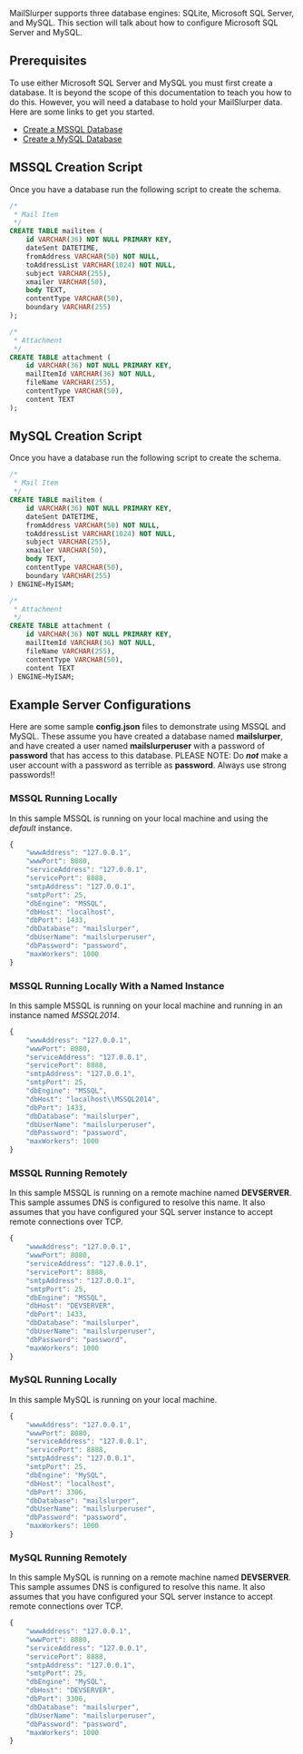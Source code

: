 MailSlurper supports three database engines: SQLite, Microsoft SQL Server, and MySQL. This section will talk about how to configure Microsoft SQL Server and MySQL.

Prerequisites
-------------
To use either Microsoft SQL Server and MySQL you must first create a database. It is beyond the scope of this documentation to teach you how to do this. However, you will need a database to hold your MailSlurper data. Here are some links to get you started.

* [Create a MSSQL Database](https://msdn.microsoft.com/en-us/library/ms186312(v=sql.120).aspx)
* [Create a MySQL Database](http://dev.mysql.com/doc/refman/5.7/en/creating-database.html)

MSSQL Creation Script
---------------------
Once you have a database run the following script to create the schema.

```sql
/*
 * Mail Item
 */
CREATE TABLE mailitem (
	id VARCHAR(36) NOT NULL PRIMARY KEY,
	dateSent DATETIME,
	fromAddress VARCHAR(50) NOT NULL,
	toAddressList VARCHAR(1024) NOT NULL,
	subject VARCHAR(255),
	xmailer VARCHAR(50),
	body TEXT,
	contentType VARCHAR(50),
	boundary VARCHAR(255)
);

/*
 * Attachment
 */
CREATE TABLE attachment (
	id VARCHAR(36) NOT NULL PRIMARY KEY,
	mailItemId VARCHAR(36) NOT NULL,
	fileName VARCHAR(255),
	contentType VARCHAR(50),
	content TEXT
);
```

MySQL Creation Script
---------------------
Once you have a database run the following script to create the schema.

```sql
/*
 * Mail Item
 */
CREATE TABLE mailitem (
	id VARCHAR(36) NOT NULL PRIMARY KEY,
	dateSent DATETIME,
	fromAddress VARCHAR(50) NOT NULL,
	toAddressList VARCHAR(1024) NOT NULL,
	subject VARCHAR(255),
	xmailer VARCHAR(50),
	body TEXT,
	contentType VARCHAR(50),
	boundary VARCHAR(255)
) ENGINE=MyISAM;

/*
 * Attachment
 */
CREATE TABLE attachment (
	id VARCHAR(36) NOT NULL PRIMARY KEY,
	mailItemId VARCHAR(36) NOT NULL,
	fileName VARCHAR(255),
	contentType VARCHAR(50),
	content TEXT
) ENGINE=MyISAM;
```

Example Server Configurations
-----------------------------
Here are some sample **config.json** files to demonstrate using MSSQL and MySQL. These assume you have created a database named **mailslurper**, and have created a user named **mailslurperuser** with a password of **password** that has access to this database. PLEASE NOTE: Do ***not*** make a user account with a password as terrible as **password**. Always use strong passwords!!

### MSSQL Running Locally
In this sample MSSQL is running on your local machine and using the *default* instance.

```js
{
	"wwwAddress": "127.0.0.1",
	"wwwPort": 8080,
	"serviceAddress": "127.0.0.1",
	"servicePort": 8888,
	"smtpAddress": "127.0.0.1",
	"smtpPort": 25,
	"dbEngine": "MSSQL",
	"dbHost": "localhost",
	"dbPort": 1433,
	"dbDatabase": "mailslurper",
	"dbUserName": "mailslurperuser",
	"dbPassword": "password",
	"maxWorkers": 1000
}
```

### MSSQL Running Locally With a Named Instance
In this sample MSSQL is running on your local machine and running in an instance named *MSSQL2014*.

```js
{
	"wwwAddress": "127.0.0.1",
	"wwwPort": 8080,
	"serviceAddress": "127.0.0.1",
	"servicePort": 8888,
	"smtpAddress": "127.0.0.1",
	"smtpPort": 25,
	"dbEngine": "MSSQL",
	"dbHost": "localhost\\MSSQL2014",
	"dbPort": 1433,
	"dbDatabase": "mailslurper",
	"dbUserName": "mailslurperuser",
	"dbPassword": "password",
	"maxWorkers": 1000
}
```

### MSSQL Running Remotely
In this sample MSSQL is running on a remote machine named **DEVSERVER**. This sample assumes DNS is configured to resolve this name. It also assumes that you have configured your SQL server instance to accept remote connections over TCP.

```js
{
	"wwwAddress": "127.0.0.1",
	"wwwPort": 8080,
	"serviceAddress": "127.0.0.1",
	"servicePort": 8888,
	"smtpAddress": "127.0.0.1",
	"smtpPort": 25,
	"dbEngine": "MSSQL",
	"dbHost": "DEVSERVER",
	"dbPort": 1433,
	"dbDatabase": "mailslurper",
	"dbUserName": "mailslurperuser",
	"dbPassword": "password",
	"maxWorkers": 1000
}
```

### MySQL Running Locally
In this sample MySQL is running on your local machine.

```js
{
	"wwwAddress": "127.0.0.1",
	"wwwPort": 8080,
	"serviceAddress": "127.0.0.1",
	"servicePort": 8888,
	"smtpAddress": "127.0.0.1",
	"smtpPort": 25,
	"dbEngine": "MySQL",
	"dbHost": "localhost",
	"dbPort": 3306,
	"dbDatabase": "mailslurper",
	"dbUserName": "mailslurperuser",
	"dbPassword": "password",
	"maxWorkers": 1000
}
```

### MySQL Running Remotely
In this sample MySQL is running on a remote machine named **DEVSERVER**. This sample assumes DNS is configured to resolve this name. It also assumes that you have configured your SQL server instance to accept remote connections over TCP.

```js
{
	"wwwAddress": "127.0.0.1",
	"wwwPort": 8080,
	"serviceAddress": "127.0.0.1",
	"servicePort": 8888,
	"smtpAddress": "127.0.0.1",
	"smtpPort": 25,
	"dbEngine": "MySQL",
	"dbHost": "DEVSERVER",
	"dbPort": 3306,
	"dbDatabase": "mailslurper",
	"dbUserName": "mailslurperuser",
	"dbPassword": "password",
	"maxWorkers": 1000
}
```
